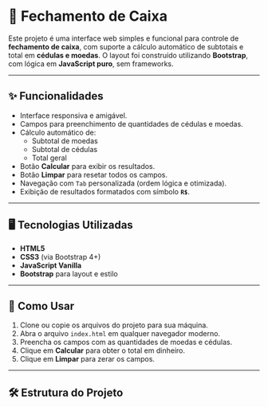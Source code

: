 # 🧾 Fechamento de Caixa

Este projeto é uma interface web simples e funcional para controle de **fechamento de caixa**, com suporte a cálculo automático de subtotais e total em **cédulas e moedas**. O layout foi construído utilizando **Bootstrap**, com lógica em **JavaScript puro**, sem frameworks.

---

## ✨ Funcionalidades

- Interface responsiva e amigável.
- Campos para preenchimento de quantidades de cédulas e moedas.
- Cálculo automático de:
  - Subtotal de moedas
  - Subtotal de cédulas
  - Total geral
- Botão **Calcular** para exibir os resultados.
- Botão **Limpar** para resetar todos os campos.
- Navegação com `Tab` personalizada (ordem lógica e otimizada).
- Exibição de resultados formatados com símbolo **`R$`**.

---

## 🖥️ Tecnologias Utilizadas

- **HTML5**
- **CSS3** (via Bootstrap 4+)
- **JavaScript Vanilla**
- **Bootstrap** para layout e estilo

---

## 🚀 Como Usar

1. Clone ou copie os arquivos do projeto para sua máquina.
2. Abra o arquivo `index.html` em qualquer navegador moderno.
3. Preencha os campos com as quantidades de moedas e cédulas.
4. Clique em **Calcular** para obter o total em dinheiro.
5. Clique em **Limpar** para zerar os campos.

---

## 🛠️ Estrutura do Projeto

